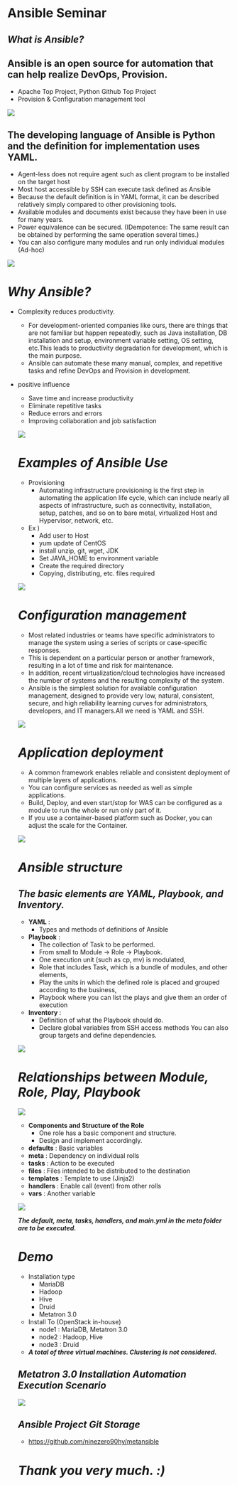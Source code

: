 # Ansible Seminar

## ***What is Ansible?***

## **Ansible is an open source for automation that can help realize DevOps, Provision.**

- Apache Top Project, Python Github Top Project
- Provision & Configuration management tool

![](Untitled-11e1d4b7-aa0b-4070-a507-869f7153d4d3.png)

## **The developing language of Ansible is Python and the definition for implementation uses YAML.**

- Agent-less does not require agent such as client program to be installed on the target host
- Most host accessible by SSH can execute task defined as Ansible
- Because the default definition is in YAML format, it can be described relatively simply compared to other provisioning tools.
- Available modules and documents exist because they have been in use for many years.
- Power equivalence can be secured. (IDempotence: The same result can be obtained by performing the same operation several times.)
- You can also configure many modules and run only individual modules (Ad-hoc)

![](Untitled-cd955572-d6c5-40b3-958c-1a6796ef11df.png)

# ***Why Ansible?***

- Complexity reduces productivity.
   - For development-oriented companies like ours, there are things that are not familiar but happen repeatedly, such as Java installation, DB installation and setup, environment variable setting, OS setting, etc.This leads to productivity degradation for development, which is the main purpose.
    - Ansible can automate these many manual, complex, and repetitive tasks and refine DevOps and Provision in development.
- positive influence
   - Save time and increase productivity
    - Eliminate repetitive tasks
    - Reduce errors and errors
    - Improving collaboration and job satisfaction

    ![](Untitled-b992664c-5b98-4be8-a5ed-5aae023193f1.png)

    # ***Examples of Ansible Use***

    - Provisioning
        - Automating infrastructure provisioning is the first step in automating the application life cycle, which can include nearly all aspects of infrastructure, such as connectivity, installation, setup, patches, and so on to bare metal, virtualized Host and Hypervisor, network, etc.
    - Ex )
        - Add user to Host
        - yum update of CentOS
        - install unzip, git, wget, JDK
        - Set JAVA_HOME to environment variable
        - Create the required directory
        - Copying, distributing, etc. files required

    ![](Untitled-869bd8e0-f7bf-4380-9e84-a64b3a288622.png)

    # ***Configuration management***

   - Most related industries or teams have specific administrators to manage the system using a series of scripts or case-specific responses.
    - This is dependent on a particular person or another framework, resulting in a lot of time and risk for maintenance.
    - In addition, recent virtualization/cloud technologies have increased the number of systems and the resulting complexity of the system.
    - Ansible is the simplest solution for available configuration management, designed to provide very low, natural, consistent, secure, and high reliability learning curves for administrators, developers, and IT managers.All we need is YAML and SSH.

    ![](Untitled-214e091b-3c22-4413-a3e8-f1f631fe8f9f.png)

    # ***Application deployment***

    - A common framework enables reliable and consistent deployment of multiple layers of applications.
    - You can configure services as needed as well as simple applications.
    - Build, Deploy, and even start/stop for WAS can be configured as a module to run the whole or run only part of it.
    - If you use a container-based platform such as Docker, you can adjust the scale for the Container.

    ![](Untitled-5996fe2a-03be-4ecf-9baa-3952ee659049.png)

    # ***Ansible structure***

    ## ***The basic elements are YAML, Playbook, and Inventory.***

    - **YAML** :
        - Types and methods of definitions of Ansible
    - **Playbook** :
        - The collection of Task to be performed.
        - From small to Module -> Role -> Playbook.
        - One execution unit (such as cp, mv) is modulated,
        - Role that includes Task, which is a bundle of modules, and other elements,
        - Play the units in which the defined role is placed and grouped according to the business,
        - Playbook where you can list the plays and give them an order of execution
    - **Inventory** :
        - Definition of what the Playbook should do.
        - Declare global variables from SSH access methods
        You can also group targets and define dependencies.

    ![](Untitled-8391bf38-f1ab-460d-ad4c-ecc430eb8efe.png)

    # ***Relationships between Module, Role, Play, Playbook***

    ![](Untitled-e7a62970-7747-4b01-be45-38017990f1bd.png)

    - **Components and Structure of the Role**
        - One role has a basic component and structure.
        - Design and implement accordingly.
    - **defaults** : Basic variables
    - **meta** : Dependency on individual rolls
    - **tasks** : Action to be executed
    - **files** : Files intended to be distributed to the destination
    - **templates** : Template to use (Jinja2)
    - **handlers** : Enable call (event) from other rolls
    - **vars** : Another variable

    ![](Untitled-bdfa1a06-c3ac-4d8c-b1eb-819371049381.png)

    ***The default, meta, tasks, handlers, and main.yml in the meta folder are to be executed.***

    # ***Demo***

    - Installation type
        - MariaDB
        - Hadoop
        - Hive
        - Druid
        - Metatron 3.0
    - Install To (OpenStack in-house)
        - node1 : MariaDB, Metatron 3.0
        - node2 : Hadoop, Hive
        - node3 : Druid
    - ***A total of three virtual machines. Clustering is not considered.***

    ## ***Metatron 3.0 Installation Automation Execution Scenario***

    ![](Untitled-9d977755-89ae-4ed7-98a3-f2fbddd2eccf.png)

    ## ***Ansible Project Git Storage***

    - https://github.com/ninezero90hy/metansible

    # ***Thank you very much. :)***
